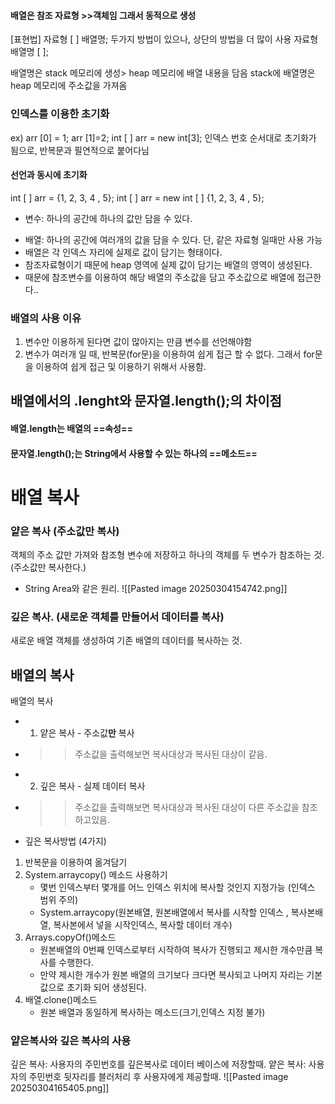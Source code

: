 #### 배열은 참조 자료형  >>객체임 그래서 동적으로 생성
[표현법]
자료형 [ ] 배열명;     두가지 방법이 있으나, 상단의 방법을 더 많이 사용 
자료형 배열명 [ ];

배열명은 stack 메모리에 생성> heap 메모리에 배열 내용을 담음
stack에 배열명은 heap 메모리에 주소값을 가져옴

### 인덱스를 이용한 초기화
ex) arr [0] = 1;
	arr [1]=2;
int [ ] arr = new int[3]; 
인덱스 번호 순서대로 초기화가 됨으로, 반복문과 필연적으로 붙어다님

#### 선언과 동시에 초기화
int [ ] arr = {1, 2, 3, 4 , 5};
int [ ] arr = new int [ ] {1, 2, 3, 4 , 5};


- 변수: 하나의 공간에 하나의 값만 담을 수 있다.
* 배열: 하나의 공간에 여러개의 값을 담을 수 있다.
   단, 같은 자료형 일때만 사용 가능
* 배열은 각 인덱스 자리에 실제로 값이 담기는 형태이다.
* 참조자료형이기 때문에 heap 영역에 실제 값이 담기는 배열의 영역이 생성된다.
* 때문에 참조변수를 이용하여 해당 배열의 주소값을 담고 주소값으로 배열에 접근한다..
### 배열의 사용 이유
1. 변수만 이용하게 된다면 값이 많아지는 만큼 변수를 선언해야함
2. 변수가 여러개 일 때, 반복문(for문)을 이용하여 쉽게 접근 할 수 없다.
   그래서 for문을 이용하여 쉽게 접근 및 이용하기 위해서 사용함.
## 배열에서의 .lenght와 문자열.length();의 차이점
#### 배열.length는 배열의 ==속성==
#### 문자열.length();는 String에서 사용할 수 있는 하나의 ==메소드==

#  **배열 복사** 
### 얕은 복사 (주소값만 복사) 
객체의 주소 값만 가져와 참조형 변수에 저장하고 하나의 객체를 두 변수가 참조하는 것.(주소값만 복사한다.)
- String Area와 같은 원리.
  ![[Pasted image 20250304154742.png]]

### 깊은 복사. (새로운 객체를 만들어서 데이터를 복사)
새로운 배열 객체를 생성하여 기존 배열의 데이터를 복사하는 것.


## 배열의 복사
 배열의 복사
 * 1) 얕은 복사 - 주소값**만** 복사 
 * >> 주소값을 출력해보면 복사대상과 복사된 대상이 같음.
 * 2) 깊은 복사 - 실제 데이터 복사
 * >> 주소값을 출력해보면 복사대상과 복사된 대상이 다른 주소값을 참조하고있음.
 * 깊은 복사방법 (4가지)
 1.  반복문을 이용하여 옮겨담기
 2. System.arraycopy() 메소드 사용하기
    - 몇번 인덱스부터 몇개를 어느 인덱스 위치에 복사할 것인지 지정가능 (인덱스 범위 주의)
    - System.arraycopy(원본배열, 원본배열에서 복사를 시작할 인덱스 , 복사본배열, 복사본에서 넣을 시작인덱스, 복사할 데이터 개수)
1. Arrays.copyOf()메소드
    - 원본배열의 0번째 인덱스로부터 시작하여 복사가 진행되고 제시한 개수만큼 복사를 수행한다.
    -  만약 제시한 개수가 원본 배열의 크기보다 크다면 복사되고 나머지 자리는 기본값으로 초기화 되어 생성된다.
2. 배열.clone()메소드
   - 원본 배열과 동일하게 복사하는 메소드(크기,인덱스 지정 불가)


### 얕은복사와 깊은 복사의 사용
깊은 복사: 사용자의 주민번호를 깊은복사로 데이터 베이스에 저장할때.
얕은 복사: 사용자의 주민번호 뒷자리를 블러처리 후 사용자에게 제공할때.
![[Pasted image 20250304165405.png]]
